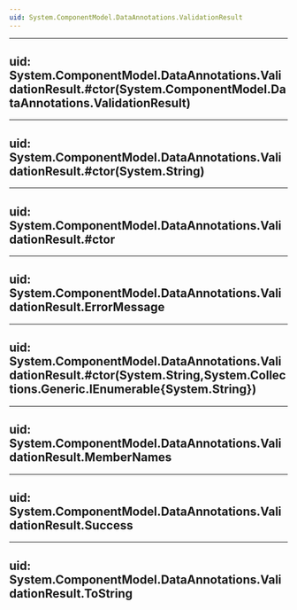 ```yaml
---
uid: System.ComponentModel.DataAnnotations.ValidationResult
---
```


---
uid: System.ComponentModel.DataAnnotations.ValidationResult.#ctor(System.ComponentModel.DataAnnotations.ValidationResult)
---

---
uid: System.ComponentModel.DataAnnotations.ValidationResult.#ctor(System.String)
---

---
uid: System.ComponentModel.DataAnnotations.ValidationResult.#ctor
---

---
uid: System.ComponentModel.DataAnnotations.ValidationResult.ErrorMessage
---

---
uid: System.ComponentModel.DataAnnotations.ValidationResult.#ctor(System.String,System.Collections.Generic.IEnumerable{System.String})
---

---
uid: System.ComponentModel.DataAnnotations.ValidationResult.MemberNames
---

---
uid: System.ComponentModel.DataAnnotations.ValidationResult.Success
---

---
uid: System.ComponentModel.DataAnnotations.ValidationResult.ToString
---
